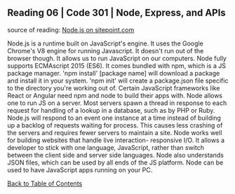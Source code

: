 ## Reading 06 | Code 301 | Node, Express, and APIs
source of reading: [Node.js on sitepoint.com](https://www.sitepoint.com/an-introduction-to-node-js/)

Node.js is a runtime built on JavaScript's engine.
It uses the Google Chrome's V8 engine for running Javascript. It doesn't run out of the browser though.
It allows us to run JavaScript on our computers.
Node fully supports ECMAscript 2015 (ES6). It comes bundled with npm, which is a JS package manager.
'npm install' [package name] will download a package and install it in your system.
'npm init' will create a package.json file specific to the directory you're working out of.
Certain JavaScript frameworks like React or Angular need npm and node to build their apps with.
Node allows one to run JS on a server.
Most servers spawn a thread in response to each request for handling of a lookup in a database, such as by PHP or Ruby. Node.js will respond to an event one instance at a time instead of building up a backlog of requests waiting for process.
This causes less crashing of the servers and requires fewer servers to maintain a site.
Node works well for building websites that handle live interaction- responsive I/O.
It allows a developer to stick with one language, JavaScript, rather than switch between the client side and server side languages.
Node also understands JSON files, which can be used by all ends of the JS platform.
Node can be used to have JavaScript apps running on your PC.

[Back to Table of Contents](../README.md)